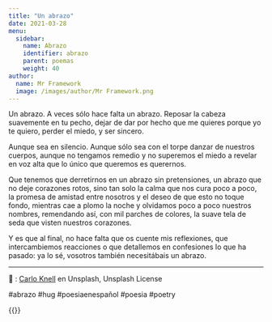 ```yaml
---
title: "Un abrazo"
date: 2021-03-28
menu:
  sidebar:
    name: Abrazo
    identifier: abrazo
    parent: poemas
    weight: 40
author:
  name: Mr Framework
  image: /images/author/Mr Framework.png
---
```


Un abrazo. A veces sólo hace falta un abrazo. Reposar la cabeza suavemente en tu pecho, dejar de dar por hecho que me quieres porque yo te quiero, perder el miedo, y ser sincero.

Aunque sea en silencio. Aunque sólo sea con el torpe danzar de nuestros cuerpos, aunque no tengamos remedio y no superemos el miedo a revelar en voz alta que lo único que queremos es querernos. 

Que tenemos que derretirnos en un abrazo sin pretensiones, un abrazo que no deje corazones rotos, sino tan solo la calma que nos cura poco a poco, la promesa de amistad entre nosotros y el deseo de que esto no toque fondo, mientras cae a plomo la noche y olvidamos poco a poco nuestros nombres, remendando así, con mil parches de colores, la suave tela de seda que visten nuestros corazones.

Y es que al final, no hace falta que os cuente mis reflexiones, que intercambiemos reacciones o que detallemos en confesiones lo que ha pasado: ya lo sé, vosotros también necesitábais un abrazo.

---

📸 : [Carlo Knell](https://unsplash.com/photos/3D8U6BC4_Y0) en Unsplash, Unsplash License
  

#abrazo #hug #poesiaenespañol #poesia #poetry

{{<mastobutton>}}

